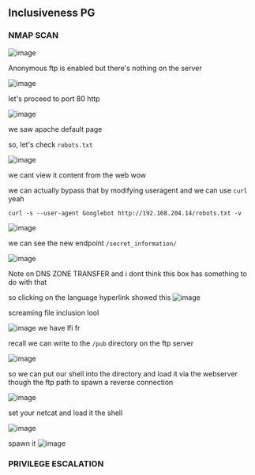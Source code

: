 <h2>Inclusiveness PG</h2>


### NMAP SCAN

![image](https://github.com/0xVenus/0xVenus.github.io/assets/97831939/b0e19282-780e-40e6-bafc-4f3346bf5f8a)

Anonymous ftp is enabled but there's nothing on the server

![image](https://github.com/0xVenus/0xVenus.github.io/assets/97831939/2adfb636-b556-4793-a277-98ffc5535ea1)

let's proceed to port 80 http

![image](https://github.com/0xVenus/0xVenus.github.io/assets/97831939/64b94444-ebca-4d66-b74d-b8d760858d55)

we saw apache default page

so, let's check ``robots.txt``

![image](https://github.com/0xVenus/0xVenus.github.io/assets/97831939/881bb90e-c274-41a2-aed6-660bc31fbca8)

we cant view it content from the web wow

we can actually bypass that by modifying useragent and we can use `curl` yeah

``curl -s --user-agent Googlebot http://192.168.204.14/robots.txt -v``

![image](https://github.com/0xVenus/0xVenus.github.io/assets/97831939/f2ae9a7e-3909-4304-ad75-1299c2e4b662)

we can see the new endpoint ``/secret_information/``

![image](https://github.com/0xVenus/0xVenus.github.io/assets/97831939/363a5a04-fc35-4107-9fee-e347cef80da2)

Note on DNS ZONE TRANSFER and i dont think this box has something to do with that

so clicking on the language hyperlink showed this
![image](https://github.com/0xVenus/0xVenus.github.io/assets/97831939/c9f5e123-dbb8-4ec3-9874-2052d2bacb79)

screaming file inclusion lool 

![image](https://github.com/0xVenus/0xVenus.github.io/assets/97831939/d0f09d00-d129-495f-ac3c-8f7d8d016447)
we have lfi fr

recall we can write to the ``/pub`` directory on the ftp server

![image](https://github.com/0xVenus/0xVenus.github.io/assets/97831939/fb4b01c5-8d7e-4426-918e-4f34546d0c71)

so we can put our shell into the directory and load it via the webserver though the ftp path to spawn a reverse connection 

![image](https://github.com/0xVenus/0xVenus.github.io/assets/97831939/e17282d4-5cee-43b8-85db-f1bd3e9b0297)

set your netcat and load it the shell

![image](https://github.com/0xVenus/0xVenus.github.io/assets/97831939/075d15dd-6172-4f2e-88a2-5887f4d929fb)

spawn it
![image](https://github.com/0xVenus/0xVenus.github.io/assets/97831939/3e5c036a-0702-4411-b65a-2f35cb34ed9d)

### PRIVILEGE ESCALATION












